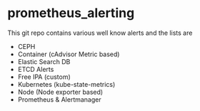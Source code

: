 # prometheus_alerting
This git repo contains various well know alerts and the lists are
 - CEPH
 - Container (cAdvisor Metric based)
 - Elastic Search DB
 - ETCD Alerts
 - Free IPA (custom)
 - Kubernetes (kube-state-metrics)
 - Node (Node exporter based)
 - Prometheus & Alertmanager